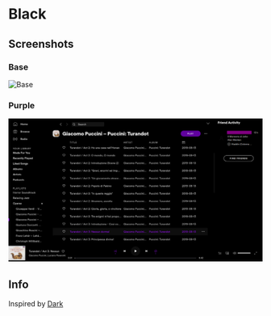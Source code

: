 # Black

## Screenshots

### Base

![Base](https://i.imgur.com/HjK3Gab.png)

### Purple

![Purple](purple.png)

## Info

Inspired by [Dark](https://github.com/morpheusthewhite/spicetify-themes/tree/master/Dark)
